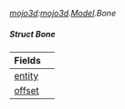 _[mojo3d](../../modules/mojo3d/mojo3d-module.md):[mojo3d](../../modules/mojo3d/mojo3d-module.md).[Model](../../modules/mojo3d/mojo3d-model.md).Bone_
##### Struct Bone

| Fields | |
|:---|:---|
| [entity](mojo3d-model-bone-entity.md) |  |
| [offset](mojo3d-model-bone-offset.md) |  |
